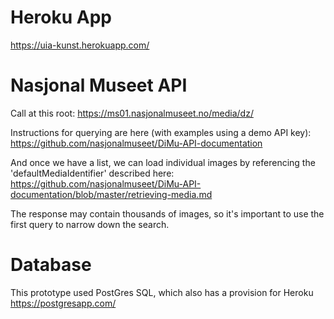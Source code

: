 # Heroku App
https://uia-kunst.herokuapp.com/

# Nasjonal Museet API

Call at this root:
https://ms01.nasjonalmuseet.no/media/dz/

Instructions for querying are here (with examples using a demo API key):
https://github.com/nasjonalmuseet/DiMu-API-documentation

And once we have a list, we can load individual images by referencing the 'defaultMediaIdentifier' described here:
https://github.com/nasjonalmuseet/DiMu-API-documentation/blob/master/retrieving-media.md

The response may contain thousands of images, so it's important to use the first query to narrow down the search.

# Database

This prototype used PostGres SQL, which also has a provision for Heroku
https://postgresapp.com/


